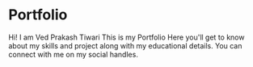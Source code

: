 # Portfolio
Hi! I am Ved Prakash Tiwari 
This is my Portfolio 
Here you'll get to know about my skills and project along with my educational details.
You can connect with me on my social handles.
